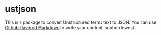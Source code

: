 # ustjson

This is a package to convert Unstructured terms text to JSON. You can use
[Github-flavored Markdown](https://guides.github.com/features/mastering-markdown/)
to write your content.
sophon lowest.